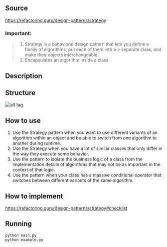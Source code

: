 ## Source

https://refactoring.guru/design-patterns/strategy

### Important:

> 1. Strategy is a behavioral design pattern that lets you define a family of algorithms, put each of them into a
     > separate class, and make their objects interchangeable.
> 2. Encapsulates an algorithm inside a class

## Description

## Structure

![alt tag](strategy.png)

## How to use

1. Use the Strategy pattern when you want to use different variants of an algorithm within an object and be able to
   switch from one algorithm to another during runtime.
2. Use the Strategy when you have a lot of similar classes that only differ in the way they execute some behavior.
3. Use the pattern to isolate the business logic of a class from the implementation details of algorithms that may not
   be as important in the context of that logic.
4. Use the pattern when your class has a massive conditional operator that switches between different variants of the
   same algorithm.

## How to implement

https://refactoring.guru/design-patterns/strategy#checklist

## Running

```
python main.py
python example.py
```